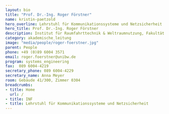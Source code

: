 ```yaml
---
layout: bio
title: "Prof. Dr.-Ing. Roger Förstner"
name: kristin-paetzold
hero_overline: Lehrstuhl für Kommunikationssysteme und Netzsicherheit
hero_title: Prof. Dr.-Ing. Roger Förstner
description: Institut für Raumfahrttechnik & Weltraumnutzung, Fakultät für Luft- & Raumfahrttechnik 
category: akademische_leitung
image: "media/people/roger-foerstner.jpg"
parent: People
phone: +49 (0)89 6004 3571
email: roger.foerstner@unibw.de
program: systems_engineering
fax:  089 6004-4219
secretary_phone: 089 6004-4229
secretary_name: Anna Meyer
room: Gebäude 41/300, Zimmer 0304
breadcrumbs:
- title: Home
  url: /
- title: INF
- title: Lehrstuhl für Kommunikationssysteme und Netzsicherheit
---
```

